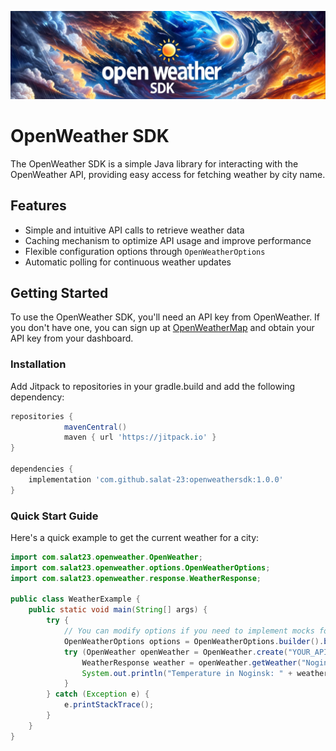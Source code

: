 ![OpenWeather SDK](img/banner.png)

# OpenWeather SDK

The OpenWeather SDK is a simple Java library for interacting with the OpenWeather API, providing easy access for fetching weather by city name.

## Features

- Simple and intuitive API calls to retrieve weather data
- Caching mechanism to optimize API usage and improve performance
- Flexible configuration options through `OpenWeatherOptions`
- Automatic polling for continuous weather updates

## Getting Started

To use the OpenWeather SDK, you'll need an API key from OpenWeather. If you don't have one, you can sign up
at [OpenWeatherMap](https://home.openweathermap.org/users/sign_up) and obtain your API key from your dashboard.

### Installation

Add Jitpack to repositories in your gradle.build and add the following dependency:
```groovy
repositories {
			mavenCentral()
			maven { url 'https://jitpack.io' }
}

dependencies {
    implementation 'com.github.salat-23:openweathersdk:1.0.0'
}
```

### Quick Start Guide

Here's a quick example to get the current weather for a city:

```java
import com.salat23.openweather.OpenWeather;
import com.salat23.openweather.options.OpenWeatherOptions;
import com.salat23.openweather.response.WeatherResponse;

public class WeatherExample {
    public static void main(String[] args) {
        try {
            // You can modify options if you need to implement mocks for tests or use external services for geocoding or weather
            OpenWeatherOptions options = OpenWeatherOptions.builder().build();
            try (OpenWeather openWeather = OpenWeather.create("YOUR_API_KEY", options)) {
                WeatherResponse weather = openWeather.getWeather("Noginsk");
                System.out.println("Temperature in Noginsk: " + weather.getTemperature().getTemp());
            }
        } catch (Exception e) {
            e.printStackTrace();
        }
    }
}
```
